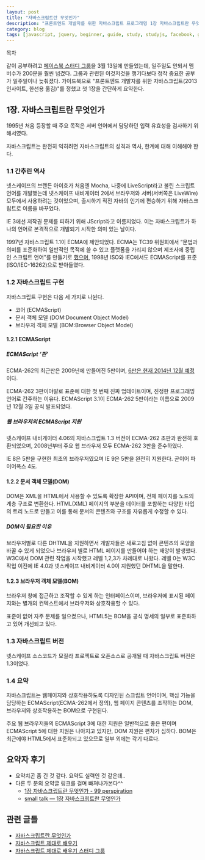 ```yaml
---
layout: post
title: "자바스크립트란 무엇인가"
description: "프론트엔드 개발자를 위한 자바스크립트 프로그래밍 1장 자바스크립트란 무엇인가 요약"
category: blog
tags: [javascript, jquery, beginner, guide, study, studyjs, facebook, group]
---
```


<div id="toc"><p class="toc_title">목차</p></div>

같이 공부하려고 [페이스북 스터디 그룹](https://www.facebook.com/groups/learnjsproperly/)을 3월 13일에 만들었는데, 일주일도 안되서 멤버수가 200분을 훨씬 넘겼다. 그룹과 관련된 이것저것을 챙기다보다 정작 중요한 공부가 일주일이나 늦춰졌다. 가이드북으로 "프론트엔드 개발자를 위한 자바스크립트(2013 인사이트, 한선용 옮김)"를 정했고 첫 1장을 간단하게 요약한다.

## 1장. 자바스크립트란 무엇인가

1995년 처음 등장할 때 주요 목적은 서버 언어에서 담당하던 입력 유효성을 검사하기 위해서였다.

자바스크립트는 완전히 익히려면 자바스크립트의 성격과 역사, 한계에 대해 이해해야 한다.

### 1.1 간추린 역사

넷스케이프의 브랜든 아이흐가 처음엔 Mocha, 나중에 LiveScript라고 불린 스크립트 언어를 개발했는데 넷스케이프 내비게이터 2에서 브라우저와 서버(서버쪽은 LiveWire) 모두에서 사용하려는 것이었으며, 출시하기 직전 자바의 인기에 편승하기 위해 자바스크립트로 이름을 바꾸었다.

IE 3에선 저작권 문제를 피하기 위해 JScript라고 이름지었다. 이는 자바스크립트가 하나의 언어로 본격적으로 개발되기 시작한 의미 있는 날이다.

1997년 자바스크립트 1.1이 ECMA에 제안되었다. ECMA는 TC39 위원회에서 “문법과 의미를 표준화하여 일반적인 목적에 쓸 수 있고 플랫폼을 가리지 않으며 제조사에 중립인 스크립트 언어”를 만들기로 [했으며](www.ecma-international.org/memento/TC39.htm), 1998년 ISO와 IEC에서도 ECMAScript를 표준(ISO/IEC-16262)으로 받아들였다.

### 1.2 자바스크립트 구현

자바스크립트 구현은 다음 세 가지로 나뉜다.

- 코어 (ECMAScript)
- 문서 객체 모델 (DOM:Document Object Model)
- 브라우저 객체 모델 (BOM:Browser Object Model)

#### 1.2.1 ECMAScript

##### ECMAScript ‘판’

ECMA-262의 최근판은 2009년에 만들어진 5판이며, [6판은 현재 2014년 12월 예정](https://github.com/lukehoban/es6features)이다. 

ECMA-262 3판이야말로 표준에 대한 첫 번째 진짜 업데이트이며, 진정한 프로그래밍 언어로 간주하는 이유다. ECMAScript 3.1이 ECMA-262 5판이라는 이름으로 2009년 12월 3일 공식 발표되었다.

##### 웹 브라우저의 ECMAScript 지원

넷스케이프 내비게이터 4.06의 자바스크립트 1.3 버전이 ECMA-262 초판과 완전히 호환되었으며, 2008년부터 주요 웹 브라우저 모두 ECMA-262 3판을 준수하였다.

IE 8은 5판을 구현한 최초의 브라우저였으며 IE 9은 5판을 완전히 지원한다. 곧이어 파이어폭스 4도. 

#### 1.2.2 문서 객체 모델(DOM)

DOM은 XML을 HTML에서 사용할 수 있도록 확장한 API이며, 전체 페이지를 노드의 계층 구조로 변환한다. HTML(XML) 페이지의 부분을 데이터를 포함하는 다양한 타입의 트리 노드로 만들고 이를 통해 문서의 콘텐츠와 구조를 자유롭게 수정할 수 있다.

##### DOM이 필요한 이유

브라우저별로 다른 DHTML을 지원하면서 개발자들은 새로고침 없이 콘텐츠의 모양을 바꿀 수 있게 되었으나 브라우저 별로 HTML 페이지를 만들어야 하는 재앙이 발생했다. W3C에서 DOM 관련 작업을 시작했고 레벨 1,2,3가 차례대로 나왔다. 레벨 0는 W3C 작업 이전에 IE 4.0과 넷스케이프 내비게이터 4.0이 지원했던 DHTML을 말한다.

#### 1.2.3 브라우저 객체 모델(BOM)

브라우저 창에 접근하고 조작할 수 있게 하는 인터페이스이며, 브라우저에 표시된 페이지와는 별개의 컨텍스트에서 브라우저와 상호작용할 수 있다.

표준이 없어 자주 문제를 일으켰으나, HTML5는 BOM을 공식 명세의 일부로 표준화하고 있어 개선되고 있다.

### 1.3 자바스크립트 버전

넷스케이프 소스코드가 모질라 프로젝트로 오픈소스로 공개될 때 자바스크립트 버전은 1.3이었다.

### 1.4 요약

자바스크립트는 웹페이지와 상호작용하도록 디자인된 스크립트 언어이며, 핵심 기능을 담당하는 ECMAScript(ECMA-262에서 정의), 웹 페이지 콘텐츠를 조작하는 DOM, 브라우저와 상호작용하는 BOM으로 구현된다.

주요 웹 브라우저들의 ECMAScript 3에 대한 지원은 일반적으로 좋은 편이며 ECMAScript 5에 대한 지원은 나아지고 있지만, DOM 지원은 편차가 심하다. BOM은 최근에야 HTML5에서 표준화되고 있으므로 일부 외에는 각기 다르다.

## 요약자 후기

- 요약치곤 좀 긴 것 같다. 요약도 실력인 것 같은데..
- 다른 두 분의 요약글 링크를 걸며 빠져나가본다^^
    - [1장 자바스크립트란 무엇인가 - 99 perspiration](http://bit.ly/1oy7S75)
    - [small talk — 1장 자바스크립트란 무엇인가](http://bit.ly/OzvzPN)

## 관련 글들

* [자바스크립트란 무엇인가](http://nolboo.github.io/blog/2014/03/20/javascript-for-web-developer-1/)
* [자바스크립트 제대로 배우기](http://nolboo.github.io/blog/2014/03/13/how-to-learn-javascript-properly/)
* [자바스크립트 제대로 배우기 스터디 그룹](http://nolboo.github.io/blog/2014/03/18/how-to-learn-javascript-properly-study/)
